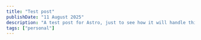 ```yaml
---
title: "Test post"
publishDate: "11 August 2025"
description: "A test post for Astro, just to see how it will handle this"
tags: ["personal"]
---
```

